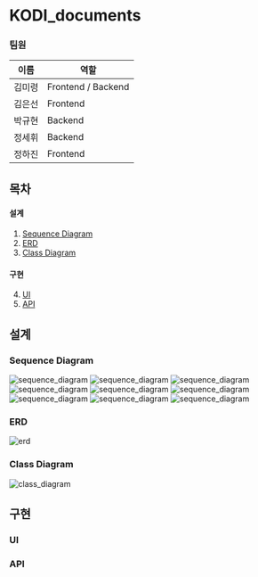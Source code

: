 # KODI_documents

### 팀원
|이름|역할|
|---|---|
|김미령|Frontend / Backend|
|김은선|Frontend|
|박규현|Backend|
|정세휘|Backend|
|정하진|Frontend|

## 목차
#### 설계
1. [Sequence Diagram](#sequence-diagram)
2. [ERD](#erd)
3. [Class Diagram](#class-diagram)

#### 구현
4. [UI](#ui)
5. [API](#api)

## 설계
### Sequence Diagram
![sequence_diagram](https://github.com/Multi-KODI/KODI_documents/blob/main/Sequence%20Diagram/%EC%8B%9C%ED%80%80%EC%8A%A4_%EB%B9%84%ED%9A%8C%EC%9B%90.png)
![sequence_diagram](https://github.com/Multi-KODI/KODI_documents/blob/main/Sequence%20Diagram/%EC%8B%9C%ED%80%80%EC%8A%A4_%ED%9A%8C%EC%9B%90.png)
![sequence_diagram](https://github.com/Multi-KODI/KODI_documents/blob/main/Sequence%20Diagram/%EC%8B%9C%ED%80%80%EC%8A%A4_%EB%A7%88%EC%9D%B4%ED%8E%98%EC%9D%B4%EC%A7%80.png)
![sequence_diagram](https://github.com/Multi-KODI/KODI_documents/blob/main/Sequence%20Diagram/%EC%8B%9C%ED%80%80%EC%8A%A4_%EB%AA%A8%EB%93%A0%EA%B2%8C%EC%8B%9C%EA%B8%80%ED%8E%98%EC%9D%B4%EC%A7%80.png)
![sequence_diagram](https://github.com/Multi-KODI/KODI_documents/blob/main/Sequence%20Diagram/%EC%8B%9C%ED%80%80%EC%8A%A4_%EC%99%B8%EC%8B%9D%EB%B9%84%ED%8E%98%EC%9D%B4%EC%A7%80.png)
![sequence_diagram](https://github.com/Multi-KODI/KODI_documents/blob/main/Sequence%20Diagram/%EC%8B%9C%ED%80%80%EC%8A%A4_%EC%9D%BC%EC%A0%95%EA%B4%80%EB%A6%AC%ED%8E%98%EC%9D%B4%EC%A7%80.png)
![sequence_diagram](https://github.com/Multi-KODI/KODI_documents/blob/main/Sequence%20Diagram/%EC%8B%9C%ED%80%80%EC%8A%A4_%EC%A7%80%EB%8F%84%ED%8E%98%EC%9D%B4%EC%A7%80.png)
![sequence_diagram](https://github.com/Multi-KODI/KODI_documents/blob/main/Sequence%20Diagram/%EC%8B%9C%ED%80%80%EC%8A%A4_%EC%B1%84%ED%8C%85%ED%8E%98%EC%9D%B4%EC%A7%80.png)
![sequence_diagram](https://github.com/Multi-KODI/KODI_documents/blob/main/Sequence%20Diagram/%EC%8B%9C%ED%80%80%EC%8A%A4_%EA%B4%80%EB%A6%AC%EC%9E%90%ED%8E%98%EC%9D%B4%EC%A7%80.png)

### ERD
![erd](https://github.com/Multi-KODI/KODI_documents/blob/main/ERD/ERD.png)

### Class Diagram
![class_diagram](https://github.com/Multi-KODI/KODI_documents/blob/main/Class%20Diagram/Class%20Diagram%20-%20dto.png)

## 구현
### UI
### API
